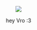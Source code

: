 
<p align="center"

![](https://komarev.com/ghpvc/?username=shibuyaangel&style=for-the-badge&color=9a9a9a&base=1529&label=profile+views) 

<p align="center"

hey Vro :3 

